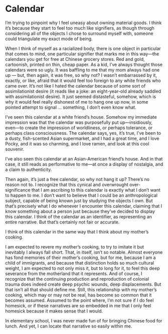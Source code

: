 # Calendar

I’m trying to pinpoint why I feel uneasy about owning material goods. I think it’s because they start to feel too much like signifiers, as though through considering all of the objects I chose to surround myself with, someone could triangulate my exact mode of being.

When I think of myself as a racialized body, there is one object in particular that comes to mind, one particular signifier that marks me in this way—the calendars you get for free at Chinese grocery stores. Red and gold, cartoonish, printed on thin, cheap paper.
As a kid, I’ve always thought those calendars were so ugly. It was baffling to me that my mom always had one up — but, then again, it was free, so why not? I wasn’t embarrassed by it, exactly, or like, afraid that it would feel too foreign to any white friends who came over. It’s not like I hated the calendar because of some sort of assimilationist desire (it reads like a joke: an eight-year-old already saddled with assimilationist desire). It just seemed distasteful, somehow, which is why it would feel really dishonest of me to hang one up now, in some pointed attempt to signal ... something, I don’t even know what.

I’ve seen this calendar at a white friend’s house. Somehow my immediate impression was that the calendar was purposefully put up—insidiously, even—to create the impression of worldliness, or perhaps tolerance, or perhaps class consciousness. The calendar says, yes, it’s true, I’ve been to a dusty, fish-scented Asian supermarket, and I had a great time, and I love Pocky, and it was so charming, and I love ramen, and look at this cool souvenir.

I’ve also seen this calendar at an Asian-American friend’s house. And in that case, it still reads as performative to me—at once a display of nostalgia, and a claim to authenticity.

Then again, it’s just a free calendar, so why not hang it up? There’s no reason not to. I recognize that this cynical and overwrought over-significance that I am ascribing to this calendar is exactly what I don’t want to happen to me. I don’t want to believe that I could be an anthropological subject, capable of being known just by studying the objects I own. But that’s precisely what I do whenever I encounter this calendar, claiming that I know something about a person just because they’ve decided to display this calendar. I think of the calendar as an identifier, as representing an entire narrative. But that’s certainly not fair or accurate.

I think of this calendar in the same way that I think about my mother’s cooking.

I am expected to revere my mother’s cooking, to try to imitate it but inevitably I always fall short. That, in itself, isn’t so notable. Almost everyone has fond memories of their mother’s cooking, but for me, because I am a child of immigrants, and because that distinction holds so much cultural weight, I am expected to not only miss it, but to long for it, to feel this deep severance from the motherland that it represents. And of course, I recognize that the continuing production and reproduction of colonial trauma does indeed create deep psychic wounds, deep displacements. But that isn’t all that should define me. Still, this relationship with my mother’s cooking, which may or may not be real, has become so common that it becomes assumed. Assumed to the point where, I’m not sure if I do feel homesick, or if these narratives are so embedded in me that I only feel homesick because it makes sense that I would.

In elementary school, I was never made fun of for bringing Chinese food for lunch. And yet, I can locate that narrative so easily within me.
